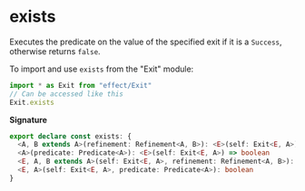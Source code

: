 # exists

Executes the predicate on the value of the specified exit if it is a
`Success`, otherwise returns `false`.

To import and use `exists` from the "Exit" module:

```ts
import * as Exit from "effect/Exit"
// Can be accessed like this
Exit.exists
```

**Signature**

```ts
export declare const exists: {
  <A, B extends A>(refinement: Refinement<A, B>): <E>(self: Exit<E, A>) => self is Exit<never, B>
  <A>(predicate: Predicate<A>): <E>(self: Exit<E, A>) => boolean
  <E, A, B extends A>(self: Exit<E, A>, refinement: Refinement<A, B>): self is Exit<never, B>
  <E, A>(self: Exit<E, A>, predicate: Predicate<A>): boolean
}
```
